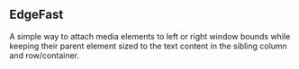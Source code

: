 ## EdgeFast

A simple way to attach media elements to left or right window bounds while keeping their parent element sized to the text content in the sibling column and row/container.